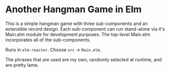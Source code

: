 # Another Hangman Game in Elm

This is a simple hangman game with three sub-components and an extensible
record design. Each sub-component can run stand-alone via it's Main.elm module
for development purposes. The top-level Main.elm incorporates all of the
sub-components.

Runs in `elm-reactor`. Choose `src` -> `Main.elm`.

The phrases that are used are my own, randomly selected at runtime, and are
pretty lame.
